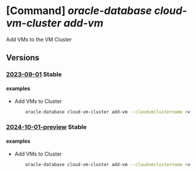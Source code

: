 # [Command] _oracle-database cloud-vm-cluster add-vm_

Add VMs to the VM Cluster

## Versions

### [2023-09-01](/Resources/mgmt-plane/L3N1YnNjcmlwdGlvbnMve30vcmVzb3VyY2Vncm91cHMve30vcHJvdmlkZXJzL29yYWNsZS5kYXRhYmFzZS9jbG91ZHZtY2x1c3RlcnMve30vYWRkdm1z/2023-09-01.xml) **Stable**

<!-- mgmt-plane /subscriptions/{}/resourcegroups/{}/providers/oracle.database/cloudvmclusters/{}/addvms 2023-09-01 -->

#### examples

- Add VMs to Cluster
    ```bash
        oracle-database cloud-vm-cluster add-vm --cloudvmclustername <vmclustername> --resource-group <Resource group> --db-servers ['ocid1','ocid2']
    ```

### [2024-10-01-preview](/Resources/mgmt-plane/L3N1YnNjcmlwdGlvbnMve30vcmVzb3VyY2Vncm91cHMve30vcHJvdmlkZXJzL29yYWNsZS5kYXRhYmFzZS9jbG91ZHZtY2x1c3RlcnMve30vYWRkdm1z/2024-10-01-preview.xml) **Stable**

<!-- mgmt-plane /subscriptions/{}/resourcegroups/{}/providers/oracle.database/cloudvmclusters/{}/addvms 2024-10-01-preview -->

#### examples

- Add VMs to Cluster
    ```bash
        oracle-database cloud-vm-cluster add-vm --cloudvmclustername <vmclustername> --resource-group <Resource group> --db-servers ['ocid1','ocid2']
    ```
